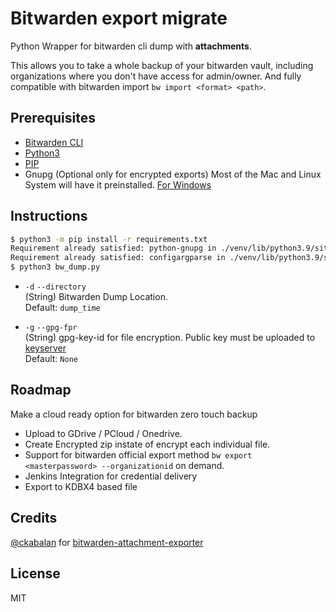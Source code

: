 # Bitwarden export migrate

Python Wrapper for bitwarden cli dump with **attachments**.

This allows you to take a whole backup of your bitwarden vault, including organizations where you don't have access for admin/owner. And fully compatible with bitwarden import `bw import <format> <path>`.

## Prerequisites

- [Bitwarden CLI](https://bitwarden.com/help/article/cli/#download-and-install)
- [Python3](https://www.python.org/downloads/)
- [PIP](https://pip.pypa.io/en/stable/)
- Gnupg (Optional only for encrypted exports) Most of the Mac and Linux System will have it preinstalled. [For Windows](https://www.gpg4win.org)

## Instructions

```bash
$ python3 -m pip install -r requirements.txt 
Requirement already satisfied: python-gnupg in ./venv/lib/python3.9/site-packages (from -r requirements.txt (line 1)) (0.4.7)
Requirement already satisfied: configargparse in ./venv/lib/python3.9/site-packages (from -r requirements.txt (line 2)) (1.5.3)
$ python3 bw_dump.py
```

- `-d` `--directory`  
    (String) Bitwarden Dump Location.  
    Default: `dump_time`

- `-g` `--gpg-fpr`  
    (String) gpg-key-id for file encryption. Public key must be uploaded to [keyserver](hkps://keys.openpgp.org)  
    Default: `None`

## Roadmap

Make a cloud ready option for bitwarden zero touch backup

- Upload to GDrive / PCloud / Onedrive.
- Create Encrypted zip instate of encrypt each individual file.
- Support for bitwarden official export method `bw export <masterpassword> --organizationid` on demand.
- Jenkins Integration for credential delivery
- Export to KDBX4 based file

## Credits

[@ckabalan](https://github.com/ckabalan) for [bitwarden-attachment-exporter](https://github.com/ckabalan/bitwarden-attachment-exporter)

## License

MIT
